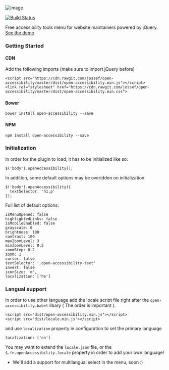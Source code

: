 ![image](https://raw.githubusercontent.com/jossef/open-accessibility/master/misc/banner.png)

[![Build Status](https://travis-ci.org/jossef/open-accessibility.svg?branch=master)](https://travis-ci.org/jossef/open-accessibility)

Free accessibility tools menu for website maintainers powered by jQuery. [See the demo](https://jossef.github.io/open-accessibility/)

### Getting Started


#### CDN
Add the following imports (make sure to import jQuery before)
```
<script src="https://cdn.rawgit.com/jossef/open-accessibility/master/dist/open-accessibility.min.js"></script>
<link rel="stylesheet" href="https://cdn.rawgit.com/jossef/open-accessibility/master/dist/open-accessibility.min.css">
```

#### Bower

```
bower install open-accessibility --save
```

#### NPM

```
npm install open-accessibility --save
```

### Initialization


In order for the plugin to load, it has to be initialized like so:
```
$('body').openAccessibility();
```

In addition, some default options may be overidden on initialization:
```
$('body').openAccessibility({
  textSelector: 'h1,p'
});
```

Full list of default options:
```
isMenuOpened: false
highlightedLinks: false
isMobileEnabled: false
grayscale: 0
brightness: 100
contrast: 100
maxZoomLevel: 3
minZoomLevel: 0.5
zoomStep: 0.2
zoom: 1
cursor: false
textSelector: '.open-accessibility-text'
invert: false
iconSize: 'm',
localization: ['he']
```

### Langual support
In order to use other language add the locale script file right after the `open-accessibility.babel` libary ( The order is important ).
```
<script src="dist/open-accessibility.min.js"></script>
<script src="dist/locale.min.js"></script>
```

and use `localization` property in configuration to set the primary language
```
localization: ['en']
```

You may want to extend the `locale.json` file, or the `$.fn.openAccessibility.locale` property in order to add your own language!

* We'll add a support for multilangual select in the menu, soon :)
